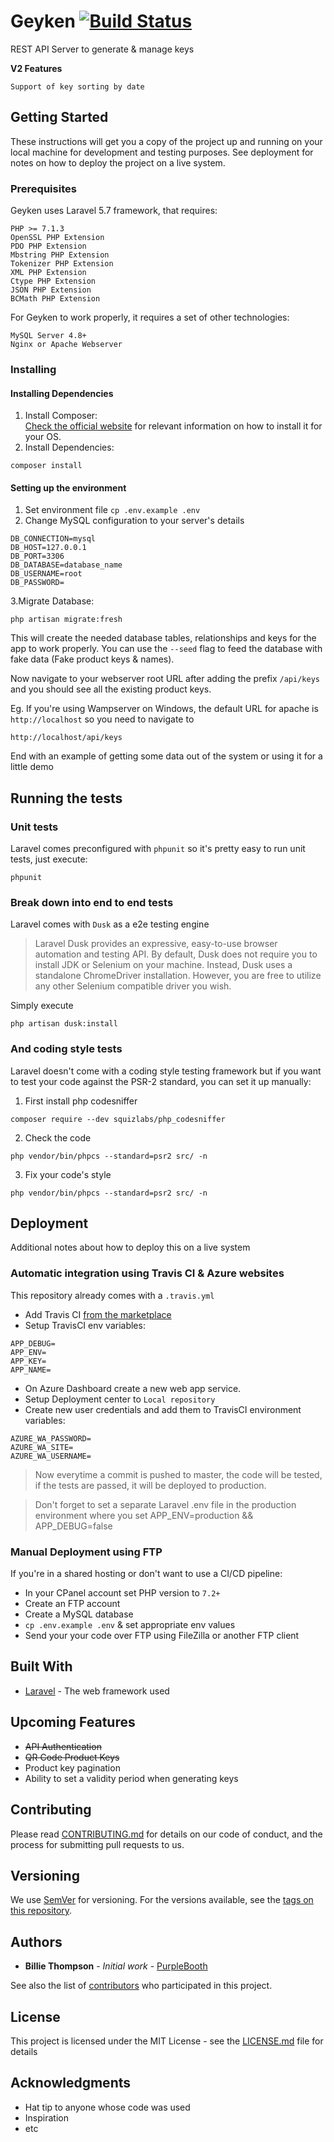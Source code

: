 # Geyken [![Build Status](https://travis-ci.com/Yiidiir/Geyken.svg?token=M17XHVq2r8j1t3tdkzZo&branch=master)](https://travis-ci.com/Yiidiir/Geyken)

REST API Server to generate & manage keys

**V2 Features**
```
Support of key sorting by date
```

## Getting Started

These instructions will get you a copy of the project up and running on your local machine for development and testing purposes. See deployment for notes on how to deploy the project on a live system.

### Prerequisites

Geyken uses Laravel 5.7 framework, that requires: 

```
PHP >= 7.1.3
OpenSSL PHP Extension
PDO PHP Extension
Mbstring PHP Extension
Tokenizer PHP Extension
XML PHP Extension
Ctype PHP Extension
JSON PHP Extension
BCMath PHP Extension
```

For Geyken to work properly, it requires a set of other technologies:

```
MySQL Server 4.8+
Nginx or Apache Webserver
```

### Installing

#### Installing Dependencies
 1. Install Composer:  
 [Check the official website](https://getcomposer.org/download/) for relevant information on how to install it for your OS.
 2. Install Dependencies:
 ```
 composer install
 ```
#### Setting up the environment
1. Set environment file ``cp .env.example .env``
2. Change MySQL configuration to your server's details
```
DB_CONNECTION=mysql
DB_HOST=127.0.0.1
DB_PORT=3306
DB_DATABASE=database_name
DB_USERNAME=root
DB_PASSWORD=
```

3.Migrate Database:  
 ```
 php artisan migrate:fresh
 ```
This will create the needed database tables, relationships and keys for the app to work properly.
You can use the ``--seed`` flag to feed the database with fake data (Fake product keys & names).

Now navigate to your webserver root URL after adding the prefix `/api/keys` and you should see all the existing product keys.

Eg. If you're using Wampserver on Windows, the default URL for apache is `http://localhost` so you need to navigate to 

```
http://localhost/api/keys
```

End with an example of getting some data out of the system or using it for a little demo

## Running the tests

### Unit tests
Laravel comes preconfigured with ``phpunit`` so it's pretty easy to run unit tests, just execute:
```
phpunit
```
### Break down into end to end tests

Laravel comes with `Dusk` as a e2e testing engine

>Laravel Dusk provides an expressive, easy-to-use browser automation and testing API. By default, Dusk does not require you to install JDK or Selenium on your machine. Instead, Dusk uses a standalone ChromeDriver installation. However, you are free to utilize any other Selenium compatible driver you wish.

Simply execute
```
php artisan dusk:install
```

### And coding style tests

Laravel doesn't come with a coding style testing framework but if you want to test your code against the PSR-2 standard, you can set it up manually: 
1. First install php codesniffer
```
composer require --dev squizlabs/php_codesniffer
```
2. Check the code 
```
php vendor/bin/phpcs --standard=psr2 src/ -n
```
3. Fix your code's style
```
php vendor/bin/phpcs --standard=psr2 src/ -n
```

## Deployment

Additional notes about how to deploy this on a live system

### Automatic integration using Travis CI & Azure websites

This repository already comes with  a `.travis.yml`
- Add Travis CI [from the marketplace](https://github.com/apps/travis-ci)
- Setup TravisCI env variables:
```
APP_DEBUG=
APP_ENV=
APP_KEY=
APP_NAME=
```
- On Azure Dashboard create a new web app service.
- Setup Deployment center to ``Local repository``
- Create new user credentials and add them to TravisCI environment variables:
```
AZURE_WA_PASSWORD=
AZURE_WA_SITE=
AZURE_WA_USERNAME=
```
> Now everytime a commit is pushed to master, the code will be tested, if the tests are passed, it will be deployed to production.

> Don't forget to set a separate Laravel .env file in the production environment where you set APP_ENV=production && APP_DEBUG=false

### Manual Deployment using FTP
If you're in a shared hosting or don't want to use a CI/CD pipeline:
- In your CPanel account set PHP version to `7.2+`
- Create an FTP account
- Create a MySQL database
- `cp .env.example .env` & set appropriate env values
- Send your your code over FTP using FileZilla or another FTP client
## Built With

* [Laravel](https://laravel.com/) - The web framework used

## Upcoming Features

- ~~API Authentication~~
- ~~QR Code Product Keys~~
- Product key pagination
- Ability to set a validity period when generating keys

## Contributing

Please read [CONTRIBUTING.md](https://gist.github.com/PurpleBooth/b24679402957c63ec426) for details on our code of conduct, and the process for submitting pull requests to us.

## Versioning

We use [SemVer](http://semver.org/) for versioning. For the versions available, see the [tags on this repository](https://github.com/your/project/tags). 

## Authors

* **Billie Thompson** - *Initial work* - [PurpleBooth](https://github.com/PurpleBooth)

See also the list of [contributors](https://github.com/your/project/contributors) who participated in this project.

## License

This project is licensed under the MIT License - see the [LICENSE.md](LICENSE.md) file for details

## Acknowledgments

* Hat tip to anyone whose code was used
* Inspiration
* etc

